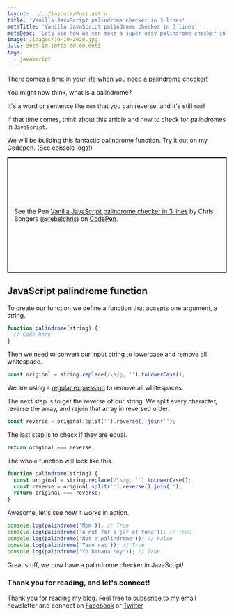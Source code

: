 ```yaml
---
layout: ../../layouts/Post.astro
title: 'Vanilla JavaScript palindrome checker in 3 lines'
metaTitle: 'Vanilla JavaScript palindrome checker in 3 lines'
metaDesc: 'Lets see how we can make a super easy palindrome checker in JavaScript'
image: /images/10-10-2020.jpg
date: 2020-10-10T03:00:00.000Z
tags:
  - javascript
---
```


There comes a time in your life when you need a palindrome checker!

You might now think, what is a palindrome?

It's a word or sentence like `mom` that you can reverse, and it's still `mom`!

If that time comes, think about this article and how to check for palindromes in `JavaScript`.

We will be building this fantastic palindrome function. Try it out on my Codepen. (See console logs!)

<p class="codepen" data-height="265" data-theme-id="dark" data-default-tab="js" data-user="rebelchris" data-slug-hash="KKzONQO" style="height: 265px; box-sizing: border-box; display: flex; align-items: center; justify-content: center; border: 2px solid; margin: 1em 0; padding: 1em;" data-pen-title="Vanilla JavaScript palindrome checker in 3 lines">
  <span>See the Pen <a href="https://codepen.io/rebelchris/pen/KKzONQO">
  Vanilla JavaScript palindrome checker in 3 lines</a> by Chris Bongers (<a href="https://codepen.io/rebelchris">@rebelchris</a>)
  on <a href="https://codepen.io">CodePen</a>.</span>
</p>
<script async src="https://static.codepen.io/assets/embed/ei.js"></script>

## JavaScript palindrome function

To create our function we define a function that accepts one argument, a string.

```js
function palindrome(string) {
  // Code here
}
```

Then we need to convert our input string to lowercase and remove all whitespace.

```js
const original = string.replace(/\s/g, '').toLowerCase();
```

We are using a [regular expression](https://daily-dev-tips.com/posts/vanilla-javascript-replace-all-whitespaces/) to remove all whitespaces.

The next step is to get the reverse of our string.
We split every character, reverse the array, and rejoin that array in reversed order.

```js
const reverse = original.split('').reverse().join('');
```

The last step is to check if they are equal.

```js
return original === reverse;
```

The whole function will look like this.

```js
function palindrome(string) {
  const original = string.replace(/\s/g, '').toLowerCase();
  const reverse = original.split('').reverse().join('');
  return original === reverse;
}
```

Awesome, let's see how it works in action.

```js
console.log(palindrome('Mom')); // True
console.log(palindrome('A nut for a jar of tuna')); // True
console.log(palindrome('Not a palindrome')); // False
console.log(palindrome('Taco cat')); // True
console.log(palindrome('Yo banana boy')); // True
```

Great stuff, we now have a palindrome checker in JavaScript!

### Thank you for reading, and let's connect!

Thank you for reading my blog. Feel free to subscribe to my email newsletter and connect on [Facebook](https://www.facebook.com/DailyDevTipsBlog) or [Twitter](https://twitter.com/DailyDevTips1)
